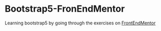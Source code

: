 # Bootstrap5-FronEndMentor

Learning bootstrap5 by going through the exercises on [FrontEndMentor](https://www.frontendmentor.io/home)
